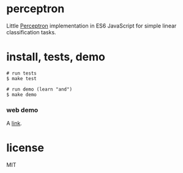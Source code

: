# perceptron

Little [Perceptron](https://en.wikipedia.org/wiki/Perceptron) implementation in
ES6 JavaScript for simple linear classification tasks.

# install, tests, demo
```
# run tests
$ make test

# run demo (learn "and")
$ make demo
```

### web demo

A [link](https://liamgriffiths.github.io/perceptron).

# license

MIT
